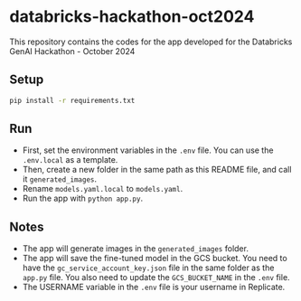# databricks-hackathon-oct2024
This repository contains the codes for the app developed for the Databricks GenAI Hackathon - October 2024

## Setup

```bash
pip install -r requirements.txt
```

## Run
- First, set the environment variables in the `.env` file. You can use the `.env.local` as a template.
- Then, create a new folder in the same path as this README file, and call it `generated_images`.
- Rename `models.yaml.local` to `models.yaml`.
- Run the app with `python app.py`.

## Notes
- The app will generate images in the `generated_images` folder.
- The app will save the fine-tuned model in the GCS bucket. You need to have the `gc_service_account_key.json` file in the same folder as the `app.py` file. You also need to update the `GCS_BUCKET_NAME` in the `.env` file.
- The USERNAME variable in the `.env` file is your username in Replicate.
